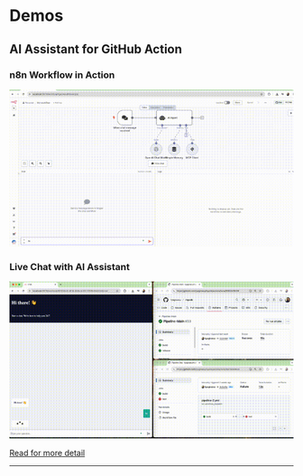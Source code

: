 # Demos

## AI Assistant for GitHub Action
### n8n Workflow in Action
<img src="./media/ai-agent-in-action.gif" />

### Live Chat with AI Assistant
<img src="./media/ai-pipeline-logs.gif" />

[Read for more detail](../mcpserver-n8n/README.md#-what-is-ai-assistant-for-github-action)

---